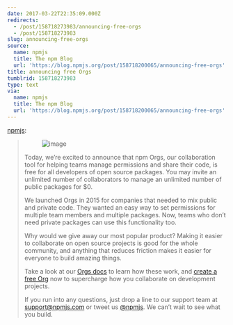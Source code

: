```yaml
---
date: 2017-03-22T22:35:09.000Z
redirects:
  - /post/158718273983/announcing-free-orgs
  - /post/158718273983
slug: announcing-free-orgs
source:
  name: npmjs
  title: The npm Blog
  url: 'https://blog.npmjs.org/post/158718200065/announcing-free-orgs'
title: announcing free Orgs
tumblrid: 158718273983
type: text
via:
  name: npmjs
  title: The npm Blog
  url: 'https://blog.npmjs.org/post/158718200065/announcing-free-orgs'
---
```

<p><a href="http://blog.npmjs.org/post/158718200065/announcing-free-orgs" class="tumblr_blog">npmjs</a>:</p>

<blockquote>
<p><figure class="tmblr-full" data-orig-height="419" data-orig-width="705" data-orig-src="./vsip.png"><img src="https://66.media.tumblr.com/1b3cb024e07894443ef60639cc12ab38/tumblr_inline_p7qge2rwU41qzgxun_540.png" alt="image" data-orig-height="419" data-orig-width="705" data-orig-src="./vsip.png"/></figure></p>

<p>Today, we’re excited to announce that npm Orgs, our collaboration tool for helping teams manage permissions and share their code, is free for all developers of open source packages. You may invite an unlimited number of collaborators to manage an unlimited number of public packages for $0.</p>

<p>We launched Orgs in 2015 for companies that needed to mix public and private code. They wanted an easy way to set permissions for multiple team members and multiple packages. Now, teams who don’t need private packages can use this functionality too.</p>

<p>Why would we give away our most popular product? Making it easier to collaborate on open source projects is good for the whole community, and anything that reduces friction makes it easier for everyone to build amazing things.</p>

<p>Take a look at our <a href="https://www.npmjs.com/docs/orgs/">Orgs docs</a> to learn how these work, and <a href="https://www.npmjs.com/orgs">create a free Org</a> now to supercharge how you collaborate on development projects.</p>

<p>If you run into any questions, just drop a line to our support team at <a href="http://support@npmjs.com">support@npmjs.com</a> or tweet us <a href="https://twitter.com/npmjs">@npmjs</a>. We can’t wait to see what you build.</p>
</blockquote>
